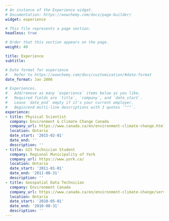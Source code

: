 ```yaml
---
# An instance of the Experience widget.
# Documentation: https://wowchemy.com/docs/page-builder/
widget: experience

# This file represents a page section.
headless: true

# Order that this section appears on the page.
weight: 40

title: Experience
subtitle:

# Date format for experience
#   Refer to https://wowchemy.com/docs/customization/#date-format
date_format: Jan 2006

# Experiences.
#   Add/remove as many `experience` items below as you like.
#   Required fields are `title`, `company`, and `date_start`.
#   Leave `date_end` empty if it's your current employer.
#   Begin/end multi-line descriptions with 3 quotes `"""`.
experience:
- title: Physical Scientist
  company: Environment & Climate Change Canada
  company_url: https://www.canada.ca/en/environment-climate-change.html
  location: Ontario
  date_start: '2015-02-01'
  date_end: ''
  description: ''
- title: GIS Technician Student
  company: Regional Municipality of York
  company_url: https://www.york.ca/
  location: Ontario
  date_start: '2011-01-01'
  date_end: '2011-08-31'
  description: ''
- title: Geospatial Data Technician
  company: Environment Canada
  company_url: https://www.canada.ca/en/environment-climate-change/services/ice-forecasts-observations/latest-conditions.html
  location: Ontario
  date_start: '2010-05-01'
  date_end: '2010-08-31'
  description: ''
---
```

